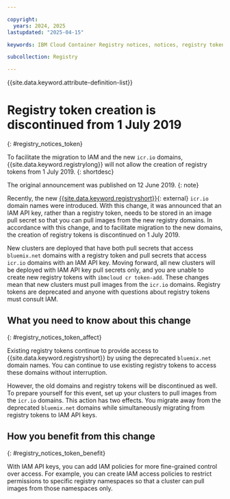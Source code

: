 ```yaml
---

copyright:
  years: 2024, 2025
lastupdated: "2025-04-15"

keywords: IBM Cloud Container Registry notices, notices, registry tokens,

subcollection: Registry

---
```


{{site.data.keyword.attribute-definition-list}}

# Registry token creation is discontinued from 1 July 2019
{: #registry_notices_token}

To facilitate the migration to IAM and the new `icr.io` domains, {{site.data.keyword.registrylong}} will not allow the creation of registry tokens from 1 July 2019.
{: shortdesc}

The original announcement was published on 12 June 2019.
{: note}

Recently, the new [{{site.data.keyword.registryshort}}](https://www.ibm.com/products/container-registry){: external} `icr.io` domain names were introduced. With this change, it was announced that an IAM API key, rather than a registry token, needs to be stored in an image pull secret so that you can pull images from the new registry domains. In accordance with this change, and to facilitate migration to the new domains, the creation of registry tokens is discontinued on 1 July 2019.

New clusters are deployed that have both pull secrets that access `bluemix.net` domains with a registry token and pull secrets that access `icr.io` domains with an IAM API key. Moving forward, all new clusters will be deployed with IAM API key pull secrets only, and you are unable to create new registry tokens with `ibmcloud cr token-add`. These changes mean that new clusters must pull images from the `icr.io` domains. Registry tokens are deprecated and anyone with questions about registry tokens must consult IAM.

## What you need to know about this change
{: #registry_notices_token_affect}

Existing registry tokens continue to provide access to {{site.data.keyword.registryshort}} by using the deprecated `bluemix.net` domain names. You can continue to use existing registry tokens to access these domains without interruption.

However, the old domains and registry tokens will be discontinued as well. To prepare yourself for this event, set up your clusters to pull images from the `icr.io` domains. This action has two effects. You migrate away from the deprecated `bluemix.net` domains while simultaneously migrating from registry tokens to IAM API keys.

## How you benefit from this change
{: #registry_notices_token_benefit}

With IAM API keys, you can add IAM policies for more fine-grained control over access. For example, you can create IAM access policies to restrict permissions to specific registry namespaces so that a cluster can pull images from those namespaces only.
